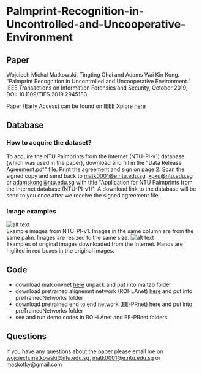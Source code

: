 # Palmprint-Recognition-in-Uncontrolled-and-Uncooperative-Environment
## Paper
Wojciech Michal Matkowski, Tingting Chai and Adams Wai Kin Kong. “Palmprint Recognition in Uncontrolled and Uncooperative Environment.” IEEE Transactions on Information Forensics and Security, October 2019, DOI: 10.1109/TIFS.2019.2945183.

Paper (Early Access) can be found on IEEE Xplore [here](https://ieeexplore.ieee.org/document/8854829)

## Database
### How to acquire the dataset?
To acquire the NTU Palmprints from the Internet (NTU-PI-v1) database (which was used in the paper), download and fill in the "Data Release Agreement.pdf" file. Print the agreement and sign on page 2. Scan the signed copy and send back to matk0001@e.ntu.edu.sg, xpxu@ntu.edu.sg or adamskong@ntu.edu.sg with title "Application for NTU Palmprints from the Internet database (NTU-PI-v1)". A download link to the database will be send to you once after we receive the signed agreement file.


### Image examples
![alt text](https://github.com/matkowski-voy/Palmprint-Recognition-in-the-Wild/blob/master/Fig4a.png)\
Example images from NTU-PI-v1. Images in the same column are from the same palm. Images are resized to the same size. 
![alt text](https://github.com/matkowski-voy/Palmprint-Recognition-in-the-Wild/blob/master/Fig5.png)\
Examples of original images downloaded from the Internet. Hands are higlited in red boxes in the original images.



## Code
- download matconvnet [here](http://www.vlfeat.org/matconvnet/download/matconvnet-1.0-beta25.tar.gz) unpack and put into maltab folder
- download pretrained alignemnt network (ROI-LAnet) [here](https://www.dropbox.com/s/ktoylrk90yyeo0b/AlignNet-epoch-25.mat?dl=0) and put into preTrainedNetworks folder
- download pretrained end to end network (EE-PRnet) [here](https://www.dropbox.com/s/8nt8nlo1mburzn9/EE_PRnet-epoch-60.mat?dl=0) and put into preTrainedNetworks folder
- see and run demo codes in ROI-LAnet and EE-PRnet folders

## Questions
If you have any questions about the paper please email me on wojciech.matkowski@ntu.edu.sg, matk0001@e.ntu.edu.sg or maskotky@gmail.com
